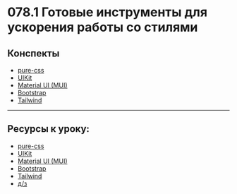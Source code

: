 # 078.1 Готовые инструменты для ускорения работы со стилями

## Конспекты

- [pure-css](pure-css.md)
- [UIKit](UIKit.md)
- [Material UI (MUI)](<Material%20UI%20(MUI).md>)
- [Bootstrap](Bootstrap.md)
- [Tailwind](Tailwind.md)

<hr>

## Ресурсы к уроку:

- [pure-css](https://pure-css.github.io/)
- [UIKit](https://getuikit.com/)
- [Material UI (MUI)](https://mui.com/)
- [Bootstrap](https://getbootstrap.com/)
- [Tailwind](https://tailwindcss.com/)
- [д/з](https://docs.google.com/document/d/1wohb_MBV8ar5NKAnIru_lHlemd9OZHtAzsom2Vtc5mw/edit?tab=t.0)
